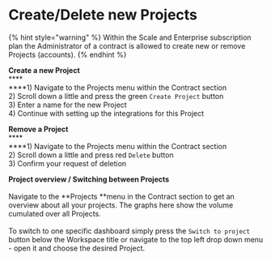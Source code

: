 # Create/Delete new Projects

{% hint style="warning" %}
Within the Scale and Enterprise subscription plan the Administrator of a contract is allowed to create new or remove Projects (accounts). 
{% endhint %}

**Create a new Project**\
****\
****1) Navigate to the Projects menu within the Contract section\
2\) Scroll down a little and press the green `Create Project` button\
3\) Enter a name for the new Project\
4\) Continue with setting up the integrations for this Project

**Remove a Project**\
****\
****1) Navigate to the Projects menu within the Contract section\
2\) Scroll down a little and press red `Delete` button\
3\) Confirm your request of deletion

**Project overview / Switching between Projects**\
\
Navigate to the **Projects **menu in the Contract section to get an overview about all your projects. The graphs here show the volume cumulated over all Projects. \
\
To switch to one specific dashboard simply press the `Switch to project` button below the Workspace title or navigate to the top left drop down menu - open it and choose the desired Project. 

